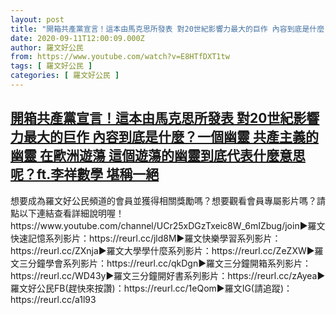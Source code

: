 ```yaml
---
layout: post
title: "開箱共產黨宣言！這本由馬克思所發表 對20世紀影響力最大的巨作 內容到底是什麼？一個幽靈 共產主義的幽靈 在歐洲遊蕩 這個遊蕩的幽靈到底代表什麼意思呢？ft.李祥數學 堪稱一絕"
date: 2020-09-11T12:00:09.000Z
author: 羅文好公民
from: https://www.youtube.com/watch?v=E8HTfDXT1tw
tags: [ 羅文好公民 ]
categories: [ 羅文好公民 ]
---
```

<!--1599825609000-->
[開箱共產黨宣言！這本由馬克思所發表 對20世紀影響力最大的巨作 內容到底是什麼？一個幽靈 共產主義的幽靈 在歐洲遊蕩 這個遊蕩的幽靈到底代表什麼意思呢？ft.李祥數學 堪稱一絕](https://www.youtube.com/watch?v=E8HTfDXT1tw)
------

<div>
想要成為羅文好公民頻道的會員並獲得相關獎勵嗎？想要觀看會員專屬影片嗎？請點以下連結查看詳細說明喔！https://www.youtube.com/channel/UCr25xDGzTxeic8W_6mIZbug/join►羅文快速記憶系列影片：https://reurl.cc/jld8M►羅文快樂學習系列影片：https://reurl.cc/ZXnja►羅文大學學什麼系列影片：https://reurl.cc/ZeZXW►羅文三分鐘學會系列影片：https://reurl.cc/qkDgn►羅文三分鐘開箱系列影片：https://reurl.cc/WD43y►羅文三分鐘開好書系列影片：https://reurl.cc/zAyea►羅文好公民FB(趕快來按讚)：https://reurl.cc/1eQom►羅文IG(請追蹤)：https://reurl.cc/a1l93
</div>

